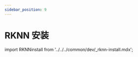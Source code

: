 ```yaml
---
sidebar_position: 9
---
```


# RKNN 安装

import RKNNinstall from '../../../common/dev/\_rknn-install.mdx';

<RKNNinstall />
